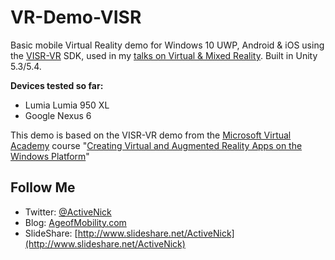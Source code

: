 # VR-Demo-VISR
Basic mobile Virtual Reality demo for Windows 10 UWP, Android &amp; iOS using the [VISR-VR](http://visr-vr.com/developer) SDK, used in my [talks on Virtual &amp; Mixed Reality](http://www.slideshare.net/ActiveNick/from-oculus-to-hololens-building-virtual-mixed-reality-apps-games). Built in Unity 5.3/5.4.

**Devices tested so far:**
* Lumia Lumia 950 XL
* Google Nexus 6

This demo is based on the VISR-VR demo from the [Microsoft Virtual Academy](http://mva.microsoft.com/) course "[Creating Virtual and Augmented Reality Apps on the Windows Platform](https://mva.microsoft.com/en-us/training-courses/creating-virtual-and-augmented-reality-apps-on-the-windows-platform-16141?l=E69QrDSGC_8905192797)"

## Follow Me
* Twitter: [@ActiveNick](http://twitter.com/ActiveNick)
* Blog: [AgeofMobility.com](http://AgeofMobility.com)
* SlideShare: [http://www.slideshare.net/ActiveNick](http://www.slideshare.net/ActiveNick)
